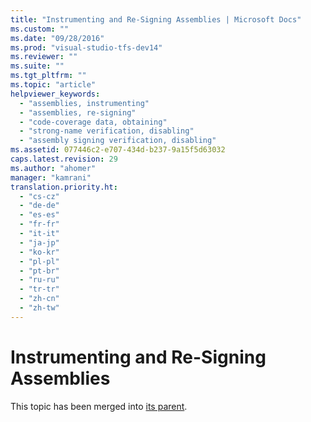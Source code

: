 ```yaml
---
title: "Instrumenting and Re-Signing Assemblies | Microsoft Docs"
ms.custom: ""
ms.date: "09/28/2016"
ms.prod: "visual-studio-tfs-dev14"
ms.reviewer: ""
ms.suite: ""
ms.tgt_pltfrm: ""
ms.topic: "article"
helpviewer_keywords: 
  - "assemblies, instrumenting"
  - "assemblies, re-signing"
  - "code-coverage data, obtaining"
  - "strong-name verification, disabling"
  - "assembly signing verification, disabling"
ms.assetid: 077446c2-e707-434d-b237-9a15f5d63032
caps.latest.revision: 29
ms.author: "ahomer"
manager: "kamrani"
translation.priority.ht: 
  - "cs-cz"
  - "de-de"
  - "es-es"
  - "fr-fr"
  - "it-it"
  - "ja-jp"
  - "ko-kr"
  - "pl-pl"
  - "pt-br"
  - "ru-ru"
  - "tr-tr"
  - "zh-cn"
  - "zh-tw"
---
```

# Instrumenting and Re-Signing Assemblies
This topic has been merged into [its parent](../test_notintoc/code-coverage-configuration-using-test-settings-is-deprecated.md).